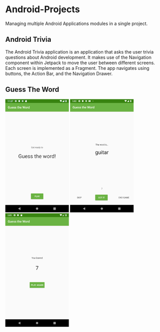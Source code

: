 # Android-Projects

Managing multiple Android Applications modules in a single project.

## Android Trivia

The Android Trivia application is an application that asks the user trivia questions about Android
development. It makes use of the Navigation component within Jetpack to move the user between
different screens. Each screen is implemented as a Fragment. The app navigates using buttons, the
Action Bar, and the Navigation Drawer.

## Guess The Word
<img src="screenshots/guess1.png" alt="titleScreen" width="200"/>
<img src="screenshots/guess2.png" alt="gameScreen" width="200"/>
<img src="screenshots/guess3.png" alt="scoreScreen" width="200"/>